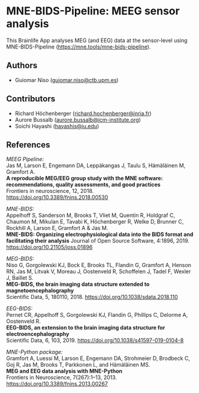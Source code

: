 # MNE-BIDS-Pipeline: MEEG sensor analysis

This Brainlife App analyses MEG (and EEG) data at the sensor-level using MNE-BIDS-Pipeline (https://mne.tools/mne-bids-pipeline).


## Authors
- Guiomar Niso (guiomar.niso@ctb.upm.es)

## Contributors
- Richard Höchenberger (richard.hochenberger@inria.fr)
- Aurore Bussalb (aurore.bussalb@icm-institute.org)
- Soichi Hayashi (hayashis@iu.edu)

## References

*MEEG Pipeline:*  
Jas M, Larson E, Engemann DA, Leppäkangas J, Taulu S, Hämäläinen M, Gramfort A.  
**A reproducible MEG/EEG group study with the MNE software: recommendations, quality assessments, and good practices**  
Frontiers in neuroscience, 12, 2018. https://doi.org/10.3389/fnins.2018.00530

*MNE-BIDS:*  
Appelhoff S, Sanderson M, Brooks T, Vliet M, Quentin R, Holdgraf C, Chaumon M, Mikulan E, Tavabi K, Höchenberger R, Welke D, Brunner C, Rockhill A, Larson E, Gramfort A & Jas M.  
**MNE-BIDS: Organizing electrophysiological data into the BIDS format and facilitating their analysis** Journal of Open Source Software, 4:1896, 2019. https://doi.org/10.21105/joss.01896

*MEG-BIDS:*  
Niso G, Gorgolewski KJ, Bock E, Brooks TL, Flandin G, Gramfort A, Henson RN, Jas M, Litvak V, Moreau J, Oostenveld R, Schoffelen J, Tadel F, Wexler J, Baillet S.  
**MEG-BIDS, the brain imaging data structure extended to magnetoencephalography**  
Scientific Data, 5, 180110, 2018. https://doi.org/10.1038/sdata.2018.110

*EEG-BIDS:*  
Pernet CR, Appelhoff S, Gorgolewski KJ, Flandin G, Phillips C, Delorme A, Oostenveld R.  
**EEG-BIDS, an extension to the brain imaging data structure for electroencephalography**  
Scientific Data, 6, 103, 2019. https://doi.org/10.1038/s41597-019-0104-8

*MNE-Python package:*  
Gramfort A, Luessi M, Larson E, Engemann DA, Strohmeier D, Brodbeck C, Goj R, Jas M, Brooks T, Parkkonen L, and Hämäläinen MS.  
**MEG and EEG data analysis with MNE-Python**  
Frontiers in Neuroscience, 7(267):1–13, 2013. https://doi.org/10.3389/fnins.2013.00267
